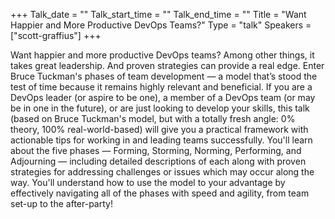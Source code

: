 +++
Talk_date = ""
Talk_start_time = ""
Talk_end_time = ""
Title = "Want Happier and More Productive DevOps Teams?"
Type = "talk"
Speakers = ["scott-graffius"]
+++

Want happier and more productive DevOps teams? Among other things, it takes great leadership. And proven strategies can provide a real edge. Enter Bruce Tuckman's phases of team development — a model that’s stood the test of time because it remains highly relevant and beneficial. If you are a DevOps leader (or aspire to be one), a member of a DevOps team (or may be in one in the future), or are just looking to develop your skills, this talk (based on Bruce Tuckman's model, but with a totally fresh angle: 0% theory, 100% real-world-based) will give you a practical framework with actionable tips for working in and leading teams successfully. You'll learn about the five phases — Forming, Storming, Norming, Performing, and Adjourning — including detailed descriptions of each along with proven strategies for addressing challenges or issues which may occur along the way. You'll understand how to use the model to your advantage by effectively navigating all of the phases with speed and agility, from team set-up to the after-party!

